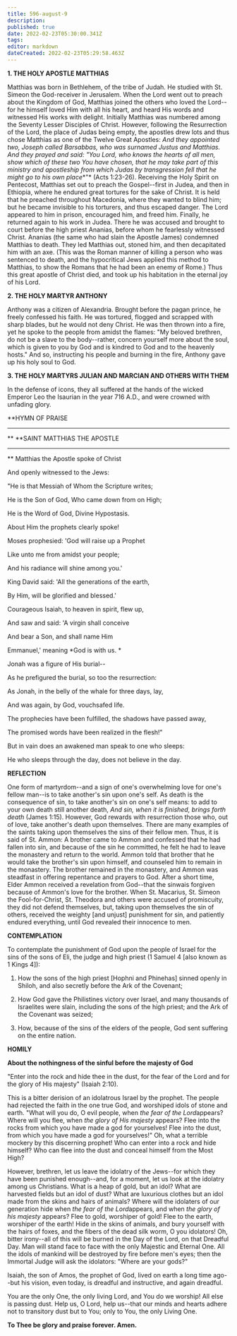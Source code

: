 ```yaml
---
title: 596-august-9
description: 
published: true
date: 2022-02-23T05:30:00.341Z
tags: 
editor: markdown
dateCreated: 2022-02-23T05:29:58.463Z
---
```



**1. THE HOLY APOSTLE MATTHIAS**

Matthias was born in Bethlehem, of the tribe of Judah. He studied with St. Simeon the God-receiver in Jerusalem. When the Lord went out to preach about the Kingdom of God, Matthias joined the others who loved the Lord--for he himself loved Him with all his heart, and heard His words and witnessed His works with delight. Initially Matthias was numbered among the Seventy Lesser Disciples of Christ. However, following the Resurrection of the Lord, the place of Judas being empty, the apostles drew lots and thus chose Matthias as one of the Twelve Great Apostles: *And they appointed two, Joseph called Barsabbas, who was surnamed Justus and Matthias. And they prayed and said: "You Lord, who knows the hearts of all men, show which of these two You have chosen, that he may take part of this ministry and apostleship from which Judas by transgression fell that he might go to his own place**"* (Acts 1:23-26). Receiving the Holy Spirit on Pentecost, Matthias set out to preach the Gospel--first in Judea, and then in Ethiopia, where he endured great tortures for the sake of Christ. It is held that he preached throughout Macedonia, where they wanted to blind him; but he became invisible to his torturers, and thus escaped danger. The Lord appeared to him in prison, encouraged him, and freed him. Finally, he returned again to his work in Judea. There he was accused and brought to court before the high priest Ananias, before whom he fearlessly witnessed Christ. Ananias (the same who had slain the Apostle James) condemned Matthias to death. They led Matthias out, stoned him, and then decapitated him with an axe. (This was the Roman manner of killing a person who was sentenced to death, and the hypocritical Jews applied this method to Matthias, to show the Romans that he had been an enemy of Rome.) Thus this great apostle of Christ died, and took up his habitation in the eternal joy of his Lord.

**2. THE HOLY MARTYR ANTHONY**

Anthony was a citizen of Alexandria. Brought before the pagan prince, he freely confessed his faith. He was tortured, flogged and scrapped with sharp blades, but he would not deny Christ. He was then thrown into a fire, yet he spoke to the people from amidst the flames: "My beloved brethren, do not be a slave to the body--rather, concern yourself more about the soul, which is given to you by God and is kindred to God and to the heavenly hosts." And so, instructing his people and burning in the fire, Anthony gave up his holy soul to God.

**3. THE HOLY MARTYRS JULIAN AND MARCIAN AND OTHERS WITH THEM**

In the defense of icons, they all suffered at the hands of the wicked Emperor Leo the Isaurian in the year 716 A.D., and were crowned with unfading glory.


**HYMN OF PRAISE
**** 
**
**SAINT MATTHIAS THE APOSTLE
**** 
**
Matthias the Apostle spoke of Christ
 

And openly witnessed to the Jews:
 

"He is that Messiah of Whom the Scripture writes;
 

He is the Son of God, Who came down from on High;
 

He is the Word of God, Divine Hypostasis.
 

About Him the prophets clearly spoke!
 

Moses prophesied: 'God will raise up a Prophet

Like unto me from amidst your people;


And his radiance will shine among you.'
 

King David said: 'All the generations of the earth,
 

By Him, will be glorified and blessed.'
 

Courageous Isaiah, to heaven in spirit, flew up,
 

And saw and said: 'A virgin shall conceive
 

And bear a Son, and shall name Him
 

Emmanuel,' meaning *God is with us.
* 

Jonah was a figure of His burial--
 

As he prefigured the burial, so too the resurrection:
 

As Jonah, in the belly of the whale for three days, lay,
 

And was again, by God, vouchsafed life.
 

The prophecies have been fulfilled, the shadows have passed away,
 

The promised words have been realized in the flesh!"
 

But in vain does an awakened man speak to one who sleeps:
 

He who sleeps through the day, does not believe in the day.
 

**REFLECTION**

One form of martyrdom--and a sign of one's overwhelming love for one's fellow man--is to take another's sin upon one's self. As death is the consequence of sin, to take another's sin on one's self means: to add to your own death still another death, *And sin, when it is finished, brings forth death* (James 1:15). However, God rewards with resurrection those who, out of love, take another's death upon themselves. There are many examples of the saints taking upon themselves the sins of their fellow men. Thus, it is said of St. Ammon: A brother came to Ammon and confessed that he had fallen into sin, and because of the sin he committed, he felt he had to leave the monastery and return to the world. Ammon told that brother that he would take the brother's sin upon himself, and counseled him to remain in the monastery. The brother remained in the monastery, and Ammon was steadfast in offering repentance and prayers to God. After a short time, Elder Ammon received a revelation from God--that the sinwais forgiven because of Ammon's love for the brother. When St. Macarius, St. Simeon the Fool-for-Christ, St. Theodora and others were accused of promiscuity, they did not defend themselves, but, taking upon themselves the sin of others, received the weighty [and unjust] punishment for sin, and patiently endured everything, until God revealed their innocence to men.


**CONTEMPLATION**


To contemplate the punishment of God upon the people of Israel for the sins of the sons of Eli, the judge and high priest (1 Samuel 4 [also known as 1 Kings 4]):

1.  How the sons of the high priest [Hophni and Phinehas] sinned openly in Shiloh, and also secretly before the Ark of the Covenant;

1.  How God gave the Philistines victory over Israel, and many thousands of Israelites were slain, including the sons of the high priest; and the Ark of the Covenant was seized;

1.  How, because of the sins of the elders of the people, God sent suffering on the entire nation.


**HOMILY**


**About the nothingness of the sinful before the majesty of God**

"Enter into the rock and hide thee in the dust, for the fear of the Lord and for the glory of His majesty" (Isaiah 2:10).

This is a bitter derision of an idolatrous Israel by the prophet. The people had rejected the faith in the one true God, and worshiped idols of stone and earth. "What will you do, O evil people, when *the fear of the Lord*appears? Where will you flee, when *the glory of His majesty* appears? Flee into the rocks from which you have made a god for yourselves! Flee into the dust, from which you have made a god for yourselves!" Oh, what a terrible mockery by this discerning prophet! Who can enter into a rock and hide himself? Who can flee into the dust and conceal himself from the Most High?

However, brethren, let us leave the idolatry of the Jews--for which they have been punished enough--and, for a moment, let us look at the idolatry among us Christians. What is a heap of gold, but an idol? What are harvested fields but an idol of dust? What are luxurious clothes but an idol made from the skins and hairs of animals? Where will the idolaters of our generation hide when *the fear of the Lord*appears, and when *the glory of his majesty* appears? Flee to gold, worshiper of gold! Flee to the earth, worshiper of the earth! Hide in the skins of animals, and bury yourself with the hairs of foxes, and the fibers of the dead silk worm, O you idolators! Oh, bitter irony--all of this will be burned in the Day of the Lord, on that Dreadful Day. Man will stand face to face with the only Majestic and Eternal One. All the idols of mankind will be destroyed by fire before men's eyes; then the Immortal Judge will ask the idolators: "Where are your gods?"

Isaiah, the son of Amos, the prophet of God, lived on earth a long time ago--but his vision, even today, is dreadful and instructive, and again dreadful.

You are the only One, the only living Lord, and You do we worship! All else is passing dust. Help us, O Lord, help us--that our minds and hearts adhere not to transitory dust but to You; only to You, the only Living One.

**To Thee be glory and praise forever. Amen.**

